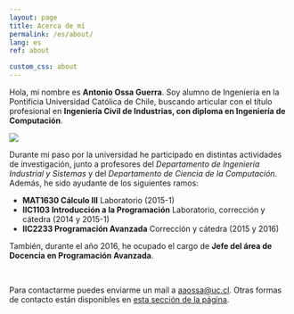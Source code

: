 ```yaml
---
layout: page
title: Acerca de mí
permalink: /es/about/
lang: es
ref: about

custom_css: about
---
```


Hola, mi nombre es **Antonio Ossa Guerra**. Soy alumno de Ingeniería en la Pontificia Universidad Católica de Chile, buscando articular con el título profesional en **Ingeniería Civil de Industrias, con diploma en Ingeniería de Computación**.

<div class="image-container">
	<img id="personal-photo" src="https://avatars3.githubusercontent.com/u/10425834?v=3&s=460">
</div>

Durante mi paso por la universidad he participado en distintas actividades de investigación, junto a profesores del *Departamento de Ingeniería Industrial y Sistemas* y del *Departamento de Ciencia de la Computación*. Además, he sido ayudante de los siguientes ramos:

* **MAT1630 Cálculo III** Laboratorio (2015-1)
* **IIC1103 Introducción a la Programación** Laboratorio, corrección y cátedra (2014 y 2015-1)
* **IIC2233 Programación Avanzada** Corrección y cátedra (2015 y 2016)

También, durante el año 2016, he ocupado el cargo de **Jefe del área de Docencia en Programación Avanzada**.

<br>

Para contactarme puedes enviarme un mail a [aaossa@uc.cl](mailto:aaossa@uc.cl). Otras formas de contacto están disponibles en [esta sección de la página](/es/contact/).